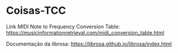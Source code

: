 # Coisas-TCC

Link MIDI Note to Frequency Conversion Table:  https://musicinformationretrieval.com/midi_conversion_table.html

Documentação da librosa: https://librosa.github.io/librosa/index.html


